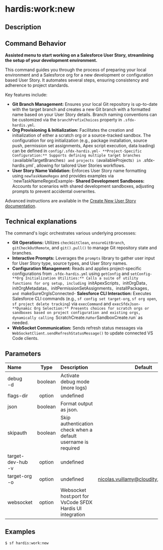 <!-- This file has been generated with command 'sf hardis:doc:plugin:generate'. Please do not update it manually or it may be overwritten -->
# hardis:work:new

## Description


## Command Behavior

**Assisted menu to start working on a Salesforce User Story, streamlining the setup of your development environment.**

This command guides you through the process of preparing your local environment and a Salesforce org for a new development or configuration based User Story. It automates several steps, ensuring consistency and adherence to project standards.

Key features include:

- **Git Branch Management:** Ensures your local Git repository is up-to-date with the target branch and creates a new Git branch with a formatted name based on your User Story details. Branch naming conventions can be customized via the `branchPrefixChoices` property in `.sfdx-hardis.yml`.
- **Org Provisioning & Initialization:** Facilitates the creation and initialization of either a scratch org or a source-tracked sandbox. The configuration for org initialization (e.g., package installation, source push, permission set assignments, Apex script execution, data loading) can be defined in `config/.sfdx-hardis.yml- **Project-Specific Configuration:** Supports defining multiple target branches (`availableTargetBranches`) and projects (`availableProjects`) in `.sfdx-hardis.yml`, allowing for tailored User Stories workflows.
- **User Story Name Validation:** Enforces User Story name formatting using `newTaskNameRegex` and provides examples via `newTaskNameRegexExample- **Shared Development Sandboxes:** Accounts for scenarios with shared development sandboxes, adjusting prompts to prevent accidental overwrites.

Advanced instructions are available in the [Create New User Story documentation](https://sfdx-hardis.cloudity.com/salesforce-ci-cd-create-new-task/).

## Technical explanations

The command's logic orchestrates various underlying processes:

- **Git Operations:** Utilizes `checkGitClean`, `ensureGitBranch`, `gitCheckOutRemote`, and `git().pull()` to manage Git repository state and branches.
- **Interactive Prompts:** Leverages the `prompts` library to gather user input for User Story type, source types, and User Story names.
- **Configuration Management:** Reads and applies project-specific configurations from `.sfdx-hardis.yml` using `getConfig` and `setConfig- **Org Initialization Utilities:** Calls a suite of utility functions for org setup, including `initApexScripts`, `initOrgData`, `initOrgMetadatas`, `initPermissionSetAssignments`, `installPackages`, and `makeSureOrgIsConnected- **Salesforce CLI Interaction:** Executes Salesforce CLI commands (e.g., `sf config set target-org`, `sf org open`, `sf project delete tracking`) via `execCommand` and `execSfdxJson- **Dynamic Org Selection:** Presents choices for scratch orgs or sandboxes based on project configuration and existing orgs, dynamically calling `ScratchCreate.run` or `SandboxCreate.run` as needed.
- **WebSocket Communication:** Sends refresh status messages via `WebSocketClient.sendRefreshStatusMessage()` to update connected VS Code clients.


## Parameters

| Name                  |  Type   | Description                                                   |                Default                 | Required | Options |
|:----------------------|:-------:|:--------------------------------------------------------------|:--------------------------------------:|:--------:|:-------:|
| debug<br/>-d          | boolean | Activate debug mode (more logs)                               |                                        |          |         |
| flags-dir             | option  | undefined                                                     |                                        |          |         |
| json                  | boolean | Format output as json.                                        |                                        |          |         |
| skipauth              | boolean | Skip authentication check when a default username is required |                                        |          |         |
| target-dev-hub<br/>-v | option  | undefined                                                     |                                        |          |         |
| target-org<br/>-o     | option  | undefined                                                     | nicolas.vuillamy@cloudity.com.playnico |          |         |
| websocket             | option  | Websocket host:port for VsCode SFDX Hardis UI integration     |                                        |          |         |

## Examples

```shell
$ sf hardis:work:new
```



